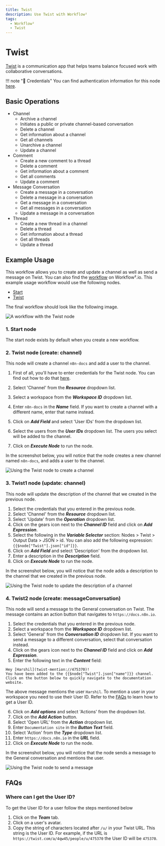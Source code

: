 ```yaml
---
title: Twist
description: Use Twist with Workflow²
tags:
  - Workflow²
  - Twist
---
```

# Twist

[Twist](https://twist.com) is a communication app that helps teams balance focused work with collaborative conversations.

!!! note "🔑 Credentials"
    You can find authentication information for this node [here](/workflow/integrations/credentials/twist/).


## Basic Operations

* Channel
    * Archive a channel
    * Initiates a public or private channel-based conversation
    * Delete a channel
    * Get information about a channel
    * Get all channels
    * Unarchive a channel
    * Update a channel
* Comment
    * Create a new comment to a thread
    * Delete a comment
    * Get information about a comment
    * Get all comments
    * Update a comment
* Message Conversation
    * Create a message in a conversation
    * Delete a message in a conversation
    * Get a message in a conversation
    * Get all messages in a conversation
    * Update a message in a conversation
* Thread
    * Create a new thread in a channel
    * Delete a thread
    * Get information about a thread
    * Get all threads
    * Update a thread

## Example Usage

This workflow allows you to create and update a channel as well as send a message on Twist. You can also find the [workflow](https://n8n.io/workflows/826) on Workflow².io. This example usage workflow would use the following nodes.
- [Start](/workflow/integrations/core-nodes/workflow-nodes-base.start/)
- [Twist]()

The final workflow should look like the following image.

![A workflow with the Twist node](/_images/integrations/nodes/twist/workflow.png)

### 1. Start node

The start node exists by default when you create a new workflow.


### 2. Twist node (create: channel)

This node will create a channel `n8n-docs` and add a user to the channel.
1. First of all, you'll have to enter credentials for the Twist node. You can find out how to do that [here](/workflow/integrations/credentials/twist/).

2. Select 'Channel' from the ***Resource*** dropdown list.
3. Select a workspace from the ***Workspace ID*** dropdown list.
4. Enter `n8n-docs` in the ***Name*** field. If you want to create a channel with a different name, enter that name instead.
5. Click on ***Add Field*** and select 'User IDs' from the dropdown list.
6. Select the users from the ***User IDs*** dropdown list. The users you select will be added to the channel.
7. Click on ***Execute Node*** to run the node.

In the screenshot below, you will notice that the node creates a new channel named `n8n-docs`, and adds a user to the channel.

![Using the Twist node to create a channel](/_images/integrations/nodes/twist/twist_node.png)

### 3. Twist1 node (update: channel)

This node will update the description of the channel that we created in the previous node.

1. Select the credentials that you entered in the previous node.
2. Select 'Channel' from the ***Resource*** dropdown list.
3. Select 'Update' from the ***Operation*** dropdown list.
4. Click on the gears icon next to the ***Channel ID*** field and click on ***Add Expression***.
5. Select the following in the ***Variable Selector*** section: Nodes > Twist > Output Data > JSON > id. You can also add the following expression: `{{$node["Twist"].json["id"]}}`.
6. Click on ***Add Field*** and select 'Description' from the dropdown list.
7. Enter a description in the ***Description*** field.
8. Click on ***Execute Node*** to run the node.

In the screenshot below, you will notice that the node adds a description to the channel that we created in the previous node.

![Using the Twist node to update the description of a channel](/_images/integrations/nodes/twist/twist1_node.png)

### 4. Twist2 node (create: messageConversation)

This node will send a message to the General conversation on Twist. The message contains an action button that navigates to `https://docs.n8n.io`.

1. Select the credentials that you entered in the previous node.
2. Select a workspace from the ***Workspace ID*** dropdown list.
3. Select 'General' from the ***Conversation ID*** dropdown list. If you want to send a message to a different conversation, select that conversation instead.
4. Click on the gears icon next to the ***Channel ID*** field and click on ***Add Expression***.
5. Enter the following text in the ***Content*** field:
```
Hey [Harshil](twist-mention://475370)!
You have been added to the {{$node["Twist"].json["name"]}} channel.
Click on the button below to quickly navigate to the documentation website.
```
The above message mentions the user `Harshil`. To mention a user in your workspace you need to use their User ID. Refer to the [FAQs](#where-can-i-get-the-user-id) to learn how to get a User ID.

6. Click on ***Add options*** and select 'Actions' from the dropdown list.
7. Click on the ***Add Action*** button.
8. Select 'Open URL' from the ***Action*** dropdown list.
9. Enter `Documentation site` in the ***Button Text*** field.
10. Select 'Action' from the ***Type*** dropdown list.
11. Enter `https://docs.n8n.io` in the ***URL*** field.
12. Click on ***Execute Node*** to run the node.

In the screenshot below, you will notice that the node sends a message to the General conversation and mentions the user.

![Using the Twist node to send a message](/_images/integrations/nodes/twist/twist2_node.png)

## FAQs

### Where can I get the User ID?

To get the User ID for a user follow the steps mentioned below
1. Click on the ***Team*** tab.
2. Click on a user's avatar.
3. Copy the string of characters located after `/u/` in your Twist URL. This string is the User ID. For example, if the URL is `https://twist.com/a/4qw45/people/u/475370` the User ID will be `475370`.
